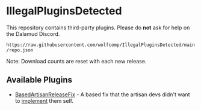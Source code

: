 # IllegalPluginsDetected

This repository contains third-party plugins. Please do **not** ask for help on the Dalamud Discord.

`https://raw.githubusercontent.com/wolfcomp/IllegalPluginsDetected/main/repo.json`

Note: Download counts are reset with each new release.

## Available Plugins

- [BasedArtisanReleaseFix](https://github.com/wolfcomp/BasedArtisanReleaseFix) - A based fix that the artisan devs didn't want to [implement](https://github.com/PunishXIV/Artisan/pull/136) them self.